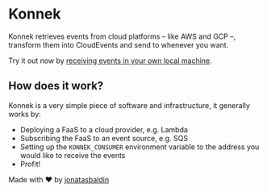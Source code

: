 # Konnek
Konnek retrieves events from cloud platforms – like AWS and GCP –, transform them into CloudEvents and send to whenever you want.

Try it out now by [receiving events in your own local machine](getting-started/setting-up-local-consumer.md).

## How does it work?
Konnek is a very simple piece of software and infrastructure, it generally works by:
- Deploying a FaaS to a cloud provider, e.g. Lambda
- Subscribing the FaaS to an event source, e.g. SQS
- Setting up the `KONNEK_CONSUMER` environment variable to the address you would like to receive the events
- Profit!

Made with ❤️ by [jonatasbaldin](https://twitter.com/jonatasbaldin)
